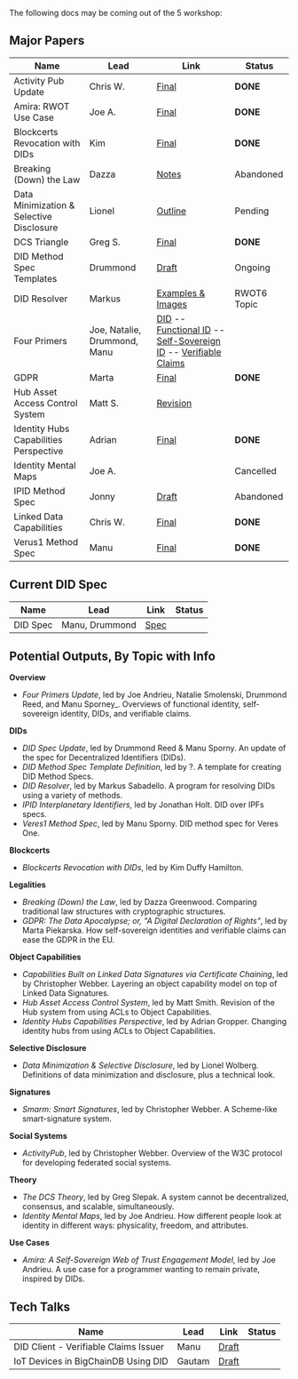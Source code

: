 The following docs may be coming out of the 
5 workshop:

## Major Papers
Name | Lead | Link | Status
---|---|---|---
Activity Pub Update | Chris W. | [Final](../final-documents/activitypub-decentralized-distributed.pdf) | **DONE**
Amira: RWOT Use Case | Joe A. | [Final](../final-documents/amira.pdf) | **DONE**
Blockcerts Revocation with DIDs | Kim | [Final](../final-documents/blockcerts-revocation.pdf)| **DONE**
Breaking (Down) the Law | Dazza | [Notes](https://github.com/WebOfTrustInfo/rebooting-the-web-of-trust-fall2017/tree/master/draft-documents/BreakingDownAndConnectingLawAndTech) | Abandoned
Data Minimization & Selective Disclosure | Lionel | [Outline](DataMinimization/Data%20Minimzation%20and%20Selective%20Disclosure) | Pending
DCS Triangle | Greg S. | [Final](../final-documents/dcs-theorem/The-DCS-Theorem.pdf) | **DONE**
DID Method Spec Templates | Drummond | [Draft](DID%20Method%20Spec%20Template%20Definition) | Ongoing
DID Resolver | Markus | [Examples & Images](https://github.com/WebOfTrustInfo/rebooting-the-web-of-trust-fall2017/tree/master/draft-documents/UniversalResolver) | RWOT6 Topic
Four Primers | Joe, Natalie, Drummond, Manu | [DID](did-primer) -- [Functional ID](functional-identity-primer) -- [Self-Sovereign ID](self-sovereign-identity-primer) -- [Verifiable Claims](verifiable-claims-primer)
GDPR | Marta | [Final](../final-documents/gdpr.pdf) | **DONE**
Hub Asset Access Control System  | Matt S. | [Revision](DIF-Hub-Capabilities-RWOT)
Identity Hubs Capabilities Perspective | Adrian | [Final](../final-documents/identity-hubs-capabilities-perspective.pdf) | **DONE**
Identity Mental Maps | Joe A. | | Cancelled
IPID Method Spec | Jonny | [Draft](https://github.com/jonnycrunch/ipid) | Abandoned
Linked Data Capabilities | Chris W. | [Final](../final-documents/lds-ocap.pdf) | **DONE**
Verus1 Method Spec | Manu | [Final](../final-documents/did-method-veres-one.pdf) | **DONE**

## Current DID Spec

Name | Lead | Link | Status
---|---|---|---
DID Spec | Manu, Drummond | [Spec](did-spec/DID-Specification.html)

## Potential Outputs, By Topic with Info

**Overview**

   * _Four Primers Update_, led by Joe Andrieu, Natalie Smolenski, Drummond Reed, and Manu Sporney_. Overviews of functional identity, self-sovereign identity, DIDs, and verifiable claims. 

**DIDs**

   * _DID Spec Update_, led by Drummond Reed & Manu Sporny. An update of the spec for Decentralized Identifiers (DIDs).
   * _DID Method Spec Template Definition_, led by ?. A template for creating DID Method Specs. 
   * _DID Resolver_, led by Markus Sabadello. A program for resolving DIDs using a variety of methods.
   * _IPID Interplanetary Identifiers_, led by Jonathan Holt. DID over IPFs specs.
   * _Veres1 Method Spec_, led by Manu Sporny. DID method spec for Veres One.
   
**Blockcerts**

   * _Blockcerts Revocation with DIDs_, led by Kim Duffy Hamilton. 
   
**Legalities**

   * _Breaking (Down) the Law_, led by Dazza Greenwood. Comparing traditional law structures with cryptographic structures.
   * _GDPR: The Data Apocalypse; or, "A Digital Declaration of Rights"_, led by Marta  Piekarska. How self-sovereign identities and verifiable claims can ease the GDPR in the EU.
   
**Object Capabilities**

   * _Capabilities Built on Linked Data Signatures via Certificate Chaining_, led by Christopher Webber. Layering an object capability model on top of Linked Data Signatures.
   * _Hub Asset Access Control System_, led by Matt Smith. Revision of the Hub system from using ACLs to Object Capabilities.
   * _Identity Hubs Capabilities Perspective_, led by Adrian Gropper. Changing identity hubs from using ACLs to Object Capabilities.

**Selective Disclosure**

   * _Data Minimization & Selective Disclosure_, led by Lionel Wolberg. Definitions of data minimization and disclosure, plus a technical look.

**Signatures**

   * _Smarm: Smart Signatures_, led by Christopher Webber. A Scheme-like smart-signature system.
   
**Social Systems**

   * _ActivityPub_, led by Christopher Webber. Overview of the W3C protocol for developing federated social systems.

**Theory**

   * _The DCS Theory_, led by Greg Slepak. A system cannot be decentralized, consensus, and scalable, simultaneously.
   * _Identity Mental Maps_, led by Joe Andrieu. How different people look at identity in different ways: physicality, freedom, and attributes.
   
**Use Cases**

   * _Amira: A Self-Sovereign Web of Trust Engagement Model_, led by Joe Andrieu. A use case for a programmer wanting to remain private, inspired by DIDs.

## Tech Talks

Name | Lead | Link | Status
---|---|---|---
DID Client - Verifiable Claims Issuer | Manu | [Draft](did-client-issuer/did-client-issuer)
IoT Devices in BigChainDB Using DID | Gautam | [Draft](did%20-%20iot%20-%20bigchaindb/iot%20devices%20with%20dids%20on%20bigchaindb)
